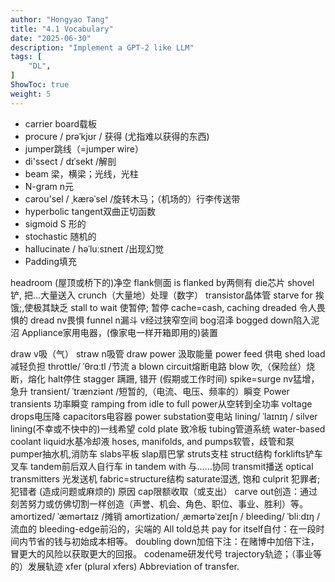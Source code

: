 ```yaml
---
author: "Hongyao Tang"
title: "4.1 Vocabulary"
date: "2025-06-30"
description: "Implement a GPT-2 like LLM"
tags: [
    "DL",
]
ShowToc: true
weight: 5
---
```




- carrier board载板
- procure / prəˈkjʊr / 获得 (尤指难以获得的东西)
- jumper跳线（=jumper wire）
- di'ssect / dɪˈsekt /解剖
- beam 梁，横梁；光线，光柱
- N-gram n元
- carou'sel / ˌkærəˈsel /旋转木马；（机场的）行李传送带
- hyperbolic tangent双曲正切函数
- sigmoid S 形的
- stochastic 随机的
- hallucinate  / həˈluːsɪneɪt /出现幻觉
- Padding填充

headroom (屋顶或桥下的)净空
flank侧面
is flanked by两侧有
die芯片
shovel铲, 把…大量送入
crunch（大量地）处理（数字）
transistor晶体管
starve for 挨饿;,使极其缺乏
stall to wait 使暂停; 暂停
cache=cash, caching
dreaded 令人畏惧的 dread nv畏惧
funnel n漏斗 v经过狭窄空间
bog沼泽
bogged down陷入泥沼
Appliance家用电器，(像家电一样开箱即用的)装置

draw v吸（气）
straw n吸管
draw power 汲取能量
power feed 供电
shed load减轻负担
throttle/ ˈθrɑːtl /节流
a blown circuit熔断电路
blow 吹,（保险丝）烧断，熔化
halt停住
stagger 蹒跚, 错开 (假期或工作时间)
spike=surge nv猛增，急升
transient/ ˈtrænziənt /短暂的,（电流、电压、频率的）瞬变
Power transients 功率瞬变 
ramping from idle to full power从空转到全功率
voltage drops电压降
capacitors电容器
power substation变电站
lining/ ˈlaɪnɪŋ /
silver lining(不幸或不快中的)一线希望
cold plate 致冷板
tubing管道系统
water-based coolant liquid水基冷却液
hoses, manifolds, and pumps软管，歧管和泵
pumper抽水机,消防车
slabs平板 slap扇巴掌
struts支柱 struct结构
forklifts铲车叉车
tandem前后双人自行车
in tandem with 与……协同
transmit播送 optical transmitters 光发送机
fabric=structure结构
saturate湿透, 饱和
culprit 犯罪者; 犯错者 (造成问题或麻烦的) 原因
cap限额收取（或支出）
carve out创造：通过刻苦努力或仿佛切割一样创造（声誉、机会、角色、职位、事业、胜利）等。
amortized/ ˈæmərtaɪz /摊销 amortization/ ˌæmərtəˈzeɪʃn /
bleeding/ ˈbliːdɪŋ /流血的
bleeding-edge前沿的，尖端的
All told总共
pay for itself自付：在一段时间内节省的钱与初始成本相等。
doubling down加倍下注：在赌博中加倍下注，冒更大的风险以获取更大的回报。
codename研发代号
trajectory轨迹；（事业等的）发展轨迹
xfer (plural xfers) Abbreviation of transfer.